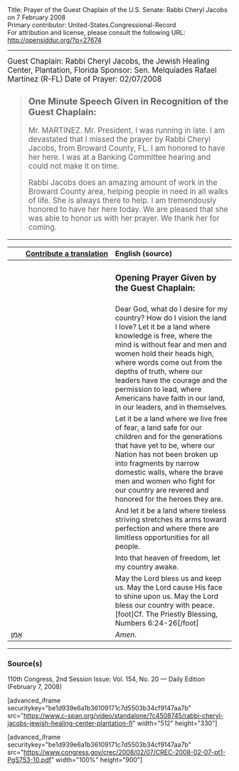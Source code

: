 <html>
<head></head>
<body>
Title: Prayer of the Guest Chaplain of the U.S. Senate: Rabbi Cheryl Jacobs on 7 February 2008<br />
Primary contributor: United-States.Congressional-Record<br />
For attribution and license, please consult the following URL: <a href="http://opensiddur.org/?p=27674">http://opensiddur.org/?p=27674</a>
<p />
<hr />

<div class="english" style="font-size:1.2em;">
Guest Chaplain: Rabbi Cheryl Jacobs, the Jewish Healing Center, Plantation, Florida
Sponsor: Sen. Melquíades Rafael Martinez (R-FL)
Date of Prayer: 02/07/2008

<blockquote>
<h3>One Minute Speech Given in Recognition of the Guest Chaplain:</h3>

Mr. MARTINEZ. Mr. President, I was running in late. I am devastated that I missed the prayer by Rabbi Cheryl Jacobs, from Broward County, FL. I am honored to have her here. I was at a Banking Committee hearing and could not make it on time.

Rabbi Jacobs does an amazing amount of work in the Broward County area, helping people in need in all walks of life. She is always there to help. I am tremendously honored to have her here today. We are pleased that she was able to honor us with her prayer. We thank her for coming.
</blockquote>
</div>

<hr />

<table style="margin-left: auto;margin-right: auto;" class="draggable">
<thead><tr><th id="x" style="text-align: right;"><a href="/contributing/upload/">Contribute a translation</a></th><th style="text-align: left;">English (source)</th></tr></thead>
<tbody>
<tr><td style="vertical-align:top;" width="46%">
<div class="liturgy"><span lang="he">

</span></div></td>
 
<td style="vertical-align:top;" width="53%">
<div class="english">
<h3>Opening Prayer Given by the Guest Chaplain:</h3>
</div></td></tr>

<tr><td style="vertical-align:top;" width="46%">
<div class="liturgy"><span lang="he">

</span></div></td>
 
<td style="vertical-align:top;" width="53%">
<div class="english">
Dear God, 
what do I desire for my country? 
How do I vision the land I love? 
Let it be a land 
where knowledge is free, 
where the mind is without fear 
and men and women hold their heads high, 
where words come out 
from the depths of truth, 
where our leaders have the courage 
and the permission 
to lead, 
where Americans have faith 
in our land, 
in our leaders, 
and in themselves.
</div></td></tr>


<tr><td style="vertical-align:top;" width="46%">
<div class="liturgy"><span lang="he">

</span></div></td>
 
<td style="vertical-align:top;" width="53%">
<div class="english">
Let it be a land 
where we live free of fear, 
a land safe for our children 
and for the generations that have yet to be, 
where our Nation 
has not been broken up into fragments 
by narrow domestic walls, 
where the brave men and women 
who fight for our country 
are revered and honored 
for the heroes they are.
</div></td></tr>


<tr><td style="vertical-align:top;" width="46%">
<div class="liturgy"><span lang="he">

</span></div></td>
 
<td style="vertical-align:top;" width="53%">
<div class="english">
And let it be a land 
where tireless striving 
stretches its arms toward perfection 
and where there are limitless opportunities 
for all people. 
</div></td></tr>


<tr><td style="vertical-align:top;" width="46%">
<div class="liturgy"><span lang="he">

</span></div></td>
 
<td style="vertical-align:top;" width="53%">
<div class="english">
Into that heaven of freedom, 
let my country awake.
</div></td></tr>


<tr><td style="vertical-align:top;" width="46%">
<div class="liturgy"><span lang="he">

</span></div></td>
 
<td style="vertical-align:top;" width="53%">
<div class="english">
May the Lord bless us and keep us. 
May the Lord cause His face to shine upon us. 
May the Lord bless our country with peace.[foot]Cf. The Priestly Blessing, Numbers 6:24-26[/foot]
</div></td></tr>


<tr><td style="vertical-align:top;" width="46%">
<div class="liturgy"><span lang="he">
אָמֵן׃
</span></div></td>
 
<td style="vertical-align:top;" width="53%">
<div class="english">
<em>Amen</em>.
</div></td></tr>
</tbody></table>

<hr />

<h3>Source(s)</h3>

110th Congress, 2nd Session
Issue: Vol. 154, No. 20 — Daily Edition (February 7, 2008)

[advanced_iframe securitykey="be1d939e6a1b36109171c7d5503b34cf9147aa7b" src="https://www.c-span.org/video/standalone/?c4508745/rabbi-cheryl-jacobs-jewish-healing-center-plantation-fl" width="512" height="330"]

[advanced_iframe securitykey="be1d939e6a1b36109171c7d5503b34cf9147aa7b" src="https://www.congress.gov/crec/2008/02/07/CREC-2008-02-07-pt1-PgS753-10.pdf" width="100%" height="900"]
</body>
</html>